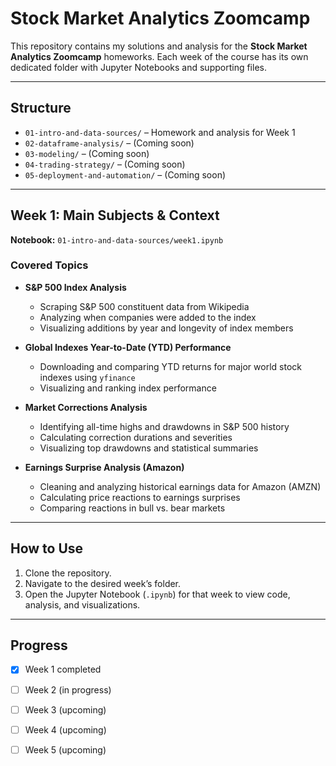# Stock Market Analytics Zoomcamp

This repository contains my solutions and analysis for the **Stock Market Analytics Zoomcamp** homeworks. Each week of the course has its own dedicated folder with Jupyter Notebooks and supporting files.

---

## Structure

- `01-intro-and-data-sources/` – Homework and analysis for Week 1  
- `02-dataframe-analysis/` – (Coming soon)  
- `03-modeling/` – (Coming soon)  
- `04-trading-strategy/` – (Coming soon) 
- `05-deployment-and-automation/` – (Coming soon) 

---

## Week 1: Main Subjects & Context

**Notebook:** `01-intro-and-data-sources/week1.ipynb`

### Covered Topics

- **S&P 500 Index Analysis**
  - Scraping S&P 500 constituent data from Wikipedia
  - Analyzing when companies were added to the index
  - Visualizing additions by year and longevity of index members

- **Global Indexes Year-to-Date (YTD) Performance**
  - Downloading and comparing YTD returns for major world stock indexes using `yfinance`
  - Visualizing and ranking index performance

- **Market Corrections Analysis**
  - Identifying all-time highs and drawdowns in S&P 500 history
  - Calculating correction durations and severities
  - Visualizing top drawdowns and statistical summaries

- **Earnings Surprise Analysis (Amazon)**
  - Cleaning and analyzing historical earnings data for Amazon (AMZN)
  - Calculating price reactions to earnings surprises
  - Comparing reactions in bull vs. bear markets

---

## How to Use

1. Clone the repository.
2. Navigate to the desired week’s folder.
3. Open the Jupyter Notebook (`.ipynb`) for that week to view code, analysis, and visualizations.

---

## Progress

- [x] Week 1 completed
- [ ] Week 2 (in progress)
- [ ] Week 3 (upcoming)
- [ ] Week 4 (upcoming)
- [ ] Week 5 (upcoming)


